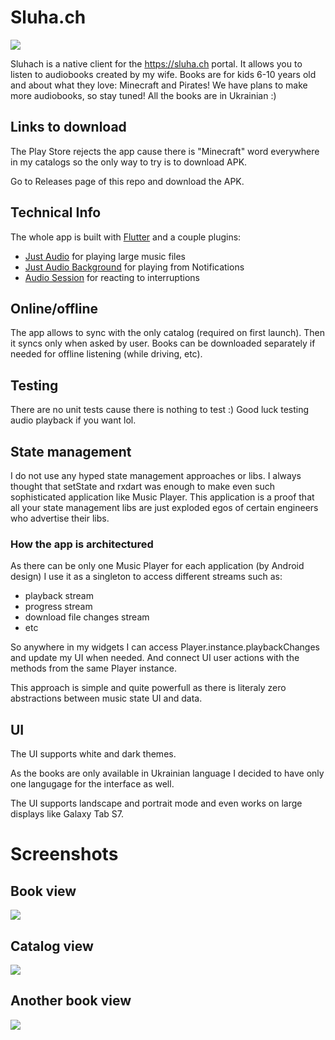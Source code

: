 # Sluha.ch

![](logo.png)

Sluhach is a native client for the https://sluha.ch portal. It allows you to listen to audiobooks created by my wife. Books are for kids 6-10 years old and about what they love: Minecraft and Pirates! We have plans to make more audiobooks, so stay tuned! All the books are in Ukrainian :)

## Links to download
The Play Store rejects the app cause there is "Minecraft" word everywhere in my catalogs so the only way to try is to download APK.

Go to Releases page of this repo and download the APK.

## Technical Info

The whole app is built with [Flutter](https://flutter.dev) and a couple plugins:

- [Just Audio](https://pub.dev/packages/just_audio) for playing large music files
- [Just Audio Background](https://pub.dev/packages/just_audio_background) for playing from Notifications
- [Audio Session](https://pub.dev/packages/audio_session) for reacting to interruptions

## Online/offline
The app allows to sync with the only catalog (required on first launch). Then it syncs only when asked by user. Books can be downloaded separately if needed for offline listening (while driving, etc).

## Testing

There are no unit tests cause there is nothing to test :) Good luck testing audio playback if you want lol.

## State management
I do not use any hyped state management approaches or libs. I always thought that setState and rxdart was enough to make even such sophisticated application like Music Player. This application is a proof that all your state management libs are just exploded egos of certain engineers who advertise their libs.

### How the app is architectured

As there can be only one Music Player for each application (by Android design) I use it as a singleton to access different streams such as:
- playback stream
- progress stream
- download file changes stream
- etc

So anywhere in my widgets I can access Player.instance.playbackChanges and update my UI when needed.
And connect UI user actions with the methods from the same Player instance.

This approach is simple and quite powerfull as there is literaly zero abstractions between music state UI and data.

## UI

The UI supports white and dark themes.

As the books are only available in Ukrainian language I decided to have only one langugage for the interface as well.

The UI supports landscape and portrait mode and even works on large displays like Galaxy Tab S7.

# Screenshots

## Book view
![](stores/play_store/portrait_book.jpg)

## Catalog view
![](stores/play_store/portrait_catalog.jpg)

## Another book view
![](stores/play_store/portrait_catalog2.jpg)